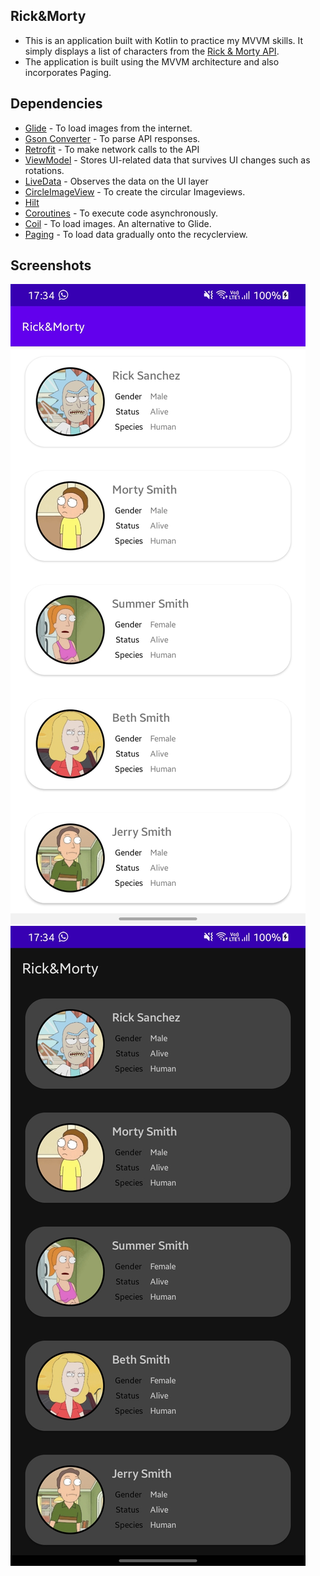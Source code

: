 ## Rick&Morty

- This is an application built with Kotlin to practice my MVVM skills. It simply displays a list of characters from the [Rick & Morty API](https://rickandmortyapi.com/documentation/).
- The application is built using the MVVM architecture and also incorporates Paging.
## Dependencies
- [Glide](https://github.com/bumptech/glide) - To load images from the internet.
- [Gson Converter](https://github.com/square/retrofit/tree/master/retrofit-converters/gson) - To parse API responses.
- [Retrofit](https://square.github.io/retrofit/) - To make network calls to the API
- [ViewModel](https://developer.android.com/jetpack/androidx/releases/lifecycle) - Stores UI-related data that survives UI changes such as rotations.
- [LiveData](https://developer.android.com/jetpack/androidx/releases/lifecycle) - Observes the data on the UI layer
- [CircleImageView](https://github.com/hdodenhof/CircleImageView) - To create the circular Imageviews.
- [Hilt](https://developer.android.com/training/dependency-injection/hilt-android)
- [Coroutines](https://developer.android.com/kotlin/coroutines) - To execute code asynchronously.
- [Coil](https://coil-kt.github.io/coil/) - To load images. An alternative to Glide.
- [Paging](https://developer.android.com/jetpack/androidx/releases/paging) - To load data gradually onto the recyclerview.

## Screenshots
![Dark](Images/day.jpg)
![Light](Images/night.jpg)
